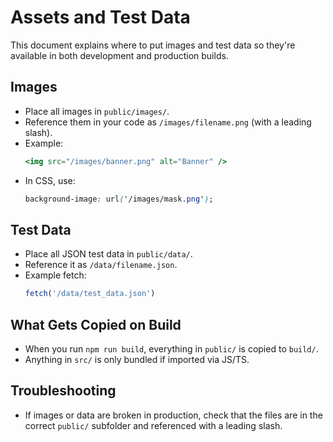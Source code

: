 # Assets and Test Data

This document explains where to put images and test data so they're available in both development and production builds.

## Images
- Place all images in `public/images/`.
- Reference them in your code as `/images/filename.png` (with a leading slash).
- Example:
  ```jsx
  <img src="/images/banner.png" alt="Banner" />
  ```
- In CSS, use:
  ```css
  background-image: url('/images/mask.png');
  ```

## Test Data
- Place all JSON test data in `public/data/`.
- Reference it as `/data/filename.json`.
- Example fetch:
  ```js
  fetch('/data/test_data.json')
  ```

## What Gets Copied on Build
- When you run `npm run build`, everything in `public/` is copied to `build/`.
- Anything in `src/` is only bundled if imported via JS/TS.

## Troubleshooting
- If images or data are broken in production, check that the files are in the correct `public/` subfolder and referenced with a leading slash.
